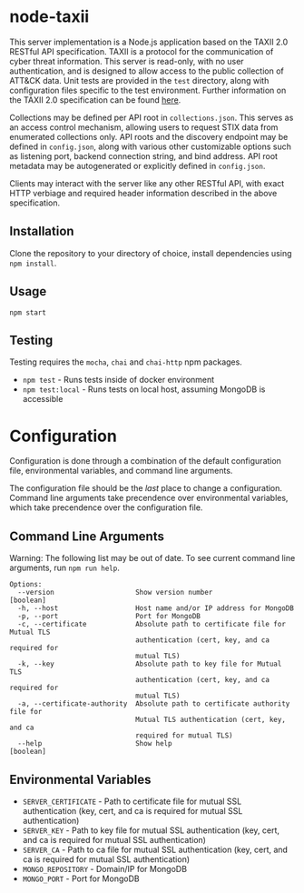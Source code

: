 # node-taxii

This server implementation is a Node.js application based on the TAXII 2.0 RESTful API specification. TAXII is a protocol for the communication of cyber threat information. This server is read-only, with no user authentication, and is designed to allow access to the public collection of ATT&CK data. Unit tests are provided in the `test` directory, along with configuration files specific to the test environment. Further information on the TAXII 2.0 specification can be found [here](https://docs.google.com/document/d/1Jv9ICjUNZrOnwUXtenB1QcnBLO35RnjQcJLsa1mGSkI/edit#heading=h.4do73o99e2l7).

Collections may be defined per API root in `collections.json`. This serves as an access control mechanism, allowing users to request STIX data from enumerated collections only. API roots and the discovery endpoint may be defined in `config.json`, along with various other customizable options such as listening port, backend connection string, and bind address. API root metadata may be autogenerated or explicitly defined in `config.json`.

Clients may interact with the server like any other RESTful API, with exact HTTP verbiage and required header information described in the above specification.

## Installation

Clone the repository to your directory of choice, install dependencies using ``npm install``.

## Usage

`npm start`

## Testing

Testing requires the `mocha`, `chai` and `chai-http` npm packages.

- `npm test` - Runs tests inside of docker environment
- `npm test:local` - Runs tests on local host, assuming MongoDB is accessible


# Configuration

Configuration is done through a combination of the default configuration file, environmental variables, and command line arguments.

The configuration file should be the *last* place to change a configuration.  Command line arguments take precendence over environmental variables, which take precendence over the configuration file.

## Command Line Arguments

Warning: The following list may be out of date.  To see current command line arguments, run `npm run help`.

```
Options:
  --version                    Show version number                     [boolean]
  -h, --host                   Host name and/or IP address for MongoDB
  -p, --port                   Port for MongoDB
  -c, --certificate            Absolute path to certificate file for Mutual TLS
                               authentication (cert, key, and ca required for
                               mutual TLS)
  -k, --key                    Absolute path to key file for Mutual TLS
                               authentication (cert, key, and ca required for
                               mutual TLS)
  -a, --certificate-authority  Absolute path to certificate authority file for
                               Mutual TLS authentication (cert, key, and ca
                               required for mutual TLS)
  --help                       Show help                               [boolean]
  ```

## Environmental Variables

- `SERVER_CERTIFICATE` - Path to certificate file for mutual SSL authentication (key, cert, and ca is required for mutual SSL authentication)
- `SERVER_KEY` - Path to key file for mutual SSL authentication (key, cert, and ca is required for mutual SSL authentication)
- `SERVER_CA` - Path to ca file for mutual SSL authentication (key, cert, and ca is required for mutual SSL authentication)
- `MONGO_REPOSITORY` - Domain/IP for MongoDB
- `MONGO_PORT` - Port for MongoDB
